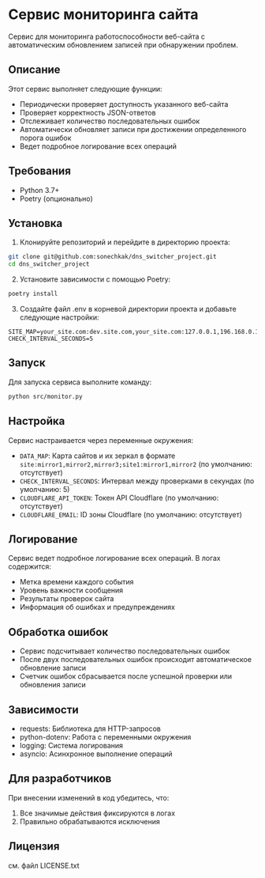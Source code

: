 # Сервис мониторинга сайта

Сервис для мониторинга работоспособности веб-сайта с автоматическим обновлением записей при обнаружении проблем.

## Описание

Этот сервис выполняет следующие функции:
- Периодически проверяет доступность указанного веб-сайта
- Проверяет корректность JSON-ответов
- Отслеживает количество последовательных ошибок
- Автоматически обновляет записи при достижении определенного порога ошибок
- Ведет подробное логирование всех операций

## Требования

- Python 3.7+
- Poetry (опционально)

## Установка

1. Клонируйте репозиторий и перейдите в директорию проекта:
```bash
git clone git@github.com:sonechkak/dns_switcher_project.git
cd dns_switcher_project
```

2. Установите зависимости с помощью Poetry:
```bash
poetry install
```

3. Создайте файл .env в корневой директории проекта и добавьте следующие настройки:
```env
SITE_MAP=your_site.com:dev.site.com,your_site.com:127.0.0.1,196.168.0.1;your_site1.com:dev.site1.com:127.0.0.1,196.168.0.1
CHECK_INTERVAL_SECONDS=5
```

## Запуск

Для запуска сервиса выполните команду:
```bash
python src/monitor.py
```

## Настройка

Сервис настраивается через переменные окружения:
- `DATA_MAP`: Карта сайтов и их зеркал в формате `site:mirror1,mirror2,mirror3;site1:mirror1,mirror2` (по умолчанию: отсутствует)
- `CHECK_INTERVAL_SECONDS`: Интервал между проверками в секундах (по умолчанию: 5)
- `CLOUDFLARE_API_TOKEN`: Токен API Cloudflare (по умолчанию: отсутствует)
- `CLOUDFLARE_EMAIL`: ID зоны Cloudflare (по умолчанию: отсутствует)

## Логирование

Сервис ведет подробное логирование всех операций. В логах содержится:
- Метка времени каждого события
- Уровень важности сообщения
- Результаты проверок сайта
- Информация об ошибках и предупреждениях

## Обработка ошибок

- Сервис подсчитывает количество последовательных ошибок
- После двух последовательных ошибок происходит автоматическое обновление записи
- Счетчик ошибок сбрасывается после успешной проверки или обновления записи

## Зависимости

- requests: Библиотека для HTTP-запросов
- python-dotenv: Работа с переменными окружения
- logging: Система логирования
- asyncio: Асинхронное выполнение операций

## Для разработчиков

При внесении изменений в код убедитесь, что:
1. Все значимые действия фиксируются в логах
2. Правильно обрабатываются исключения

## Лицензия
см. файл LICENSE.txt
